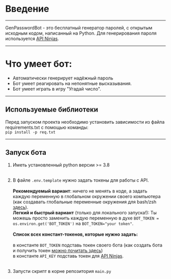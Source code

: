 # Введение
___
GenPasswordBot - это бесплатный генератор паролей, с открытым исходным кодом, написанный на Python.
Для генерирования пароля используется [API Ninjas](https://api-ninjas.com/).
___
# Что умеет бот:
- Автоматически генерирует надёжный пароль
- Бот умеет реагировать на непонятные высказывания.
- Бот умеет играть в игру "Угадай число".
___
## Используемые библиотеки
Перед запуском проекта необходимо установить зависимости из файла requirements.txt с помощью команды:<br>
`pip install -p req.txt`
___
## Запуск бота
1. Иметь установленный python версии >= 3.8 <br> <br>
2. В файле `.env.template` нужно задать токены для работы с API. <br> <br>
**Рекомендуемый вариант**: ничего не менять в коде, а задать каждую переменную в глобальном окружении своего компьютера (как создавать глобальные переменные окружения для bash/zsh [здесь](https://apple.stackexchange.com/a/356455)). <br>
**Легкий и быстрый вариант** (только для локального запуска!): Ты можешь просто заменить каждую переменную в духе `BOT_TOKEN = os.environ.get('BOT_TOKEN')` на `BOT_TOKEN="your token"`. <br> <br>
**Список всех констант-токенов, которые нужно задать:** <br> <br>
в константе `BOT_TOKEN` подставь токен своего бота (как создать бота и получить токен [можно почитать здесь](https://vc.ru/dev/156853-telegram-bot-dlya-polucheniya-adresa-po-lokacii-ili-koordinatam-python))<br>
в константе `API_KEY` подставь токен для [API Ninjas](https://api-ninjas.com/). <br> <br>

3. Запусти скрипт в корне репозитория `main.py`